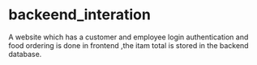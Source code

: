 # backeend_interation
A website which has a customer and employee login authentication and food ordering is done in frontend ,the itam total is stored in the backend database.
